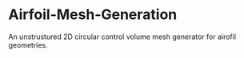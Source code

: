 # Airfoil-Mesh-Generation
An unstrustured 2D circular control volume mesh generator for airofil geometries.
